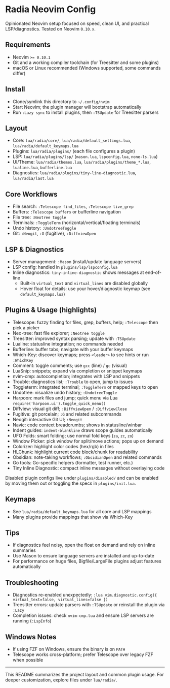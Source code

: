 # Radia Neovim Config

Opinionated Neovim setup focused on speed, clean UI, and practical LSP/diagnostics. Tested on Neovim `0.10.x`.

## Requirements
- Neovim `>= 0.10.1`
- Git and a working compiler toolchain (for Treesitter and some plugins)
- macOS or Linux recommended (Windows supported, some commands differ)

## Install
- Clone/symlink this directory to `~/.config/nvim`
- Start Neovim; the plugin manager will bootstrap automatically
- Run `:Lazy sync` to install plugins, then `:TSUpdate` for Treesitter parsers

## Layout
- Core: `lua/radia/core/`, `lua/radia/default_settings.lua`, `lua/radia/default_keymaps.lua`
- Plugins: `lua/radia/plugins/` (each file configures a plugin)
- LSP: `lua/radia/plugins/lsp/` (`mason.lua`, `lspconfig.lua`, `none-ls.lua`)
- UI/Theme: `lua/radia/themes.lua`, `lua/radia/plugins/theme_*.lua`, `lualine.lua`, `bufferline.lua`
- Diagnostics: `lua/radia/plugins/tiny-line-diagnostic.lua`, `lua/radia/last.lua`

## Core Workflows
- File search: `:Telescope find_files`, `:Telescope live_grep`
- Buffers: `:Telescope buffers` or bufferline navigation
- File tree: `:Neotree toggle`
- Terminals: `:ToggleTerm` (horizontal/vertical/floating terminals)
- Undo history: `:UndotreeToggle`
- Git: `:Neogit`, `:G` (fugitive), `:DiffviewOpen`

## LSP & Diagnostics
- Server management: `:Mason` (install/update language servers)
- LSP config: handled in `plugins/lsp/lspconfig.lua`
- Inline diagnostics: `tiny-inline-diagnostic` shows messages at end-of-line
  - Built-in `virtual_text` and `virtual_lines` are disabled globally
  - Hover float for details: use your hover/diagnostic keymap (see `default_keymaps.lua`)

## Plugins & Usage (highlights)
- Telescope: fuzzy finding for files, grep, buffers, help; `:Telescope` then pick a picker
- Neo-tree: fast file explorer; `:Neotree toggle`
- Treesitter: improved syntax parsing; update with `:TSUpdate`
- Lualine: statusline integration; no commands needed
- Bufferline: buffer tabs; navigate with your buffer keymaps
- Which-Key: discover keymaps; press `<leader>` to see hints or run `:WhichKey`
- Comment: toggle comments; use `gcc` (line) / `gc` (visual)
- LuaSnip: snippets; expand via completion or snippet keymaps
- nvim-cmp: autocompletion; integrates with LSP and snippets
- Trouble: diagnostics list; `:Trouble` to open, jump to issues
- Toggleterm: integrated terminal; `:ToggleTerm` or mapped keys to open
- Undotree: visualize undo history; `:UndotreeToggle`
- Harpoon: mark files and jump; quick menu via Lua `require('harpoon.ui').toggle_quick_menu()`
- Diffview: visual git diff; `:DiffviewOpen` / `:DiffviewClose`
- Fugitive: git porcelain; `:G` and related subcommands
- Neogit: interactive Git UI; `:Neogit`
- Navic: code context breadcrumbs; shows in statusline/winbar
- Indent guides: `indent-blankline` draws scope guides automatically
- UFO Folds: smart folding; use normal fold keys (`za`, `zc`, `zo`)
- Window Picker: pick window for split/move actions; pops up on demand
- Colorizer: highlight color codes (hex/rgb) in files
- HLChunk: highlight current code block/chunk for readability
- Obsidian: note-taking workflows; `:ObsidianOpen` and related commands
- Go tools: Go-specific helpers (formatter, test runner, etc.)
- Tiny Inline Diagnostic: compact inline messages without overlaying code

Disabled plugin configs live under `plugins/disabled/` and can be enabled by moving them out or toggling the specs in `plugins/init.lua`.

## Keymaps
- See `lua/radia/default_keymaps.lua` for all core and LSP mappings
- Many plugins provide mappings that show via Which-Key

## Tips
- If diagnostics feel noisy, open the float on demand and rely on inline summaries
- Use Mason to ensure language servers are installed and up-to-date
- For performance on huge files, Bigfile/LargeFile plugins adjust features automatically

## Troubleshooting
- Diagnostics re-enabled unexpectedly: `:lua vim.diagnostic.config({ virtual_text=false, virtual_lines=false })`
- Treesitter errors: update parsers with `:TSUpdate` or reinstall the plugin via `:Lazy`
- Completion issues: check `nvim-cmp.lua` and ensure LSP servers are running (`:LspInfo`)

## Windows Notes
- If using FZF on Windows, ensure the binary is on `PATH`
- Telescope works cross-platform; prefer Telescope over legacy FZF when possible

---
This README summarizes the project layout and common plugin usage. For deeper customization, explore files under `lua/radia/`.

